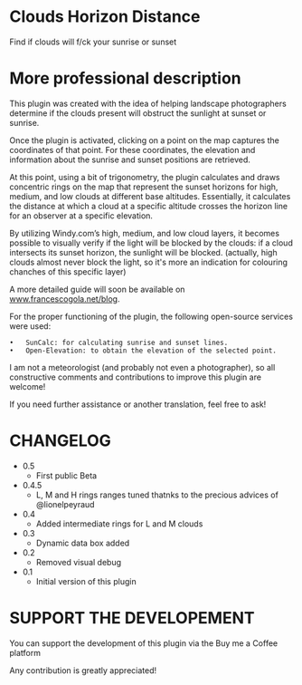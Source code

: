 # Clouds Horizon Distance

Find if clouds will f/ck your sunrise or sunset

# More professional description

This plugin was created with the idea of helping landscape photographers determine if the clouds present will obstruct the sunlight at sunset or sunrise.

Once the plugin is activated, clicking on a point on the map captures the coordinates of that point. For these coordinates, the elevation and information about the sunrise and sunset positions are retrieved.

At this point, using a bit of trigonometry, the plugin calculates and draws concentric rings on the map that represent the sunset horizons for high, medium, and low clouds at different base altitudes. Essentially, it calculates the distance at which a cloud at a specific altitude crosses the horizon line for an observer at a specific elevation.

By utilizing Windy.com’s high, medium, and low cloud layers, it becomes possible to visually verify if the light will be blocked by the clouds: if a cloud intersects its sunset horizon, the sunlight will be blocked. (actually, high clouds almost never block the light, so it's more an indication for colouring chanches of this specific layer)

A more detailed guide will soon be available on www.francescogola.net/blog.

For the proper functioning of the plugin, the following open-source services were used:

    •   SunCalc: for calculating sunrise and sunset lines.
    •   Open-Elevation: to obtain the elevation of the selected point.

I am not a meteorologist (and probably not even a photographer), so all constructive comments and contributions to improve this plugin are welcome!

If you need further assistance or another translation, feel free to ask!

# CHANGELOG
-   0.5
    -   First public Beta
-   0.4.5
    -   L, M and H rings ranges tuned thatnks to the precious advices of @lionelpeyraud
-   0.4
    -   Added intermediate rings for L and M clouds
-   0.3
    -   Dynamic data box added
-   0.2
    -   Removed visual debug
-   0.1
    -   Initial version of this plugin 

# SUPPORT THE DEVELOPEMENT

You can support the development of this plugin via the Buy me a Coffee platform

<script type="text/javascript" src="https://cdnjs.buymeacoffee.com/1.0.0/button.prod.min.js" data-name="bmc-button" data-slug="francescogola" data-color="#7391b5" data-emoji="🍷"  data-font="Cookie" data-text="Buy me Wine" data-outline-color="#000000" data-font-color="#000000" data-coffee-color="#FFDD00" ></script>

Any contribution is greatly appreciated!